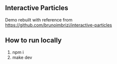 ## Interactive Particles

Demo rebuilt with reference from https://github.com/brunoimbrizi/interactive-particles

## How to run locally

1. npm i
2. make dev
